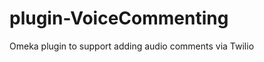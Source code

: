 plugin-VoiceCommenting
======================

Omeka plugin to support adding audio comments via Twilio

